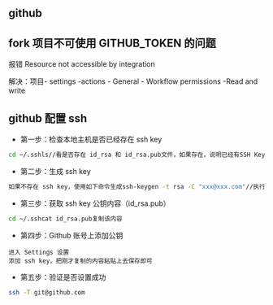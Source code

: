 ## github
## fork 项目不可使用 GITHUB_TOKEN 的问题

报错 Resource not accessible by integration

解决：项目- settings -actions - General - Workflow permissions -Read and write

## github 配置 ssh

- 第一步：检查本地主机是否已经存在 ssh key

```bash
cd ~/.sshls//看是否存在 id_rsa 和 id_rsa.pub文件，如果存在，说明已经有SSH Key
```

- 第二步：生成 ssh key

```bash
如果不存在 ssh key，使用如下命令生成ssh-keygen -t rsa -C "xxx@xxx.com"//执行后一直回车即可
```

- 第三步：获取 ssh key 公钥内容（id_rsa.pub）

```bash
cd ~/.sshcat id_rsa.pub复制该内容
```

- 第四步：Github 账号上添加公钥

```
进入 Settings 设置
添加 ssh key，把刚才复制的内容粘贴上去保存即可
```

- 第五步：验证是否设置成功

```bash
ssh -T git@github.com
```